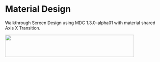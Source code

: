 # Material Design

Walkthrough Screen Design using MDC 1.3.0-alpha01 with material shared Axis X Transition.

<img src="https://j.gifs.com/zv85Dq.gif?raw=true" width="420px" height="72px">
